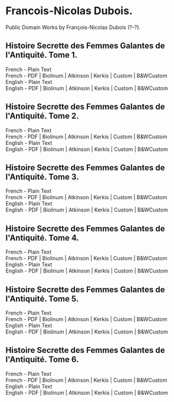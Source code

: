 # Francois-Nicolas Dubois.

Public Domain Works by François-Nicolas Dubois (?-?).

## Histoire Secrette des Femmes Galantes de l'Antiquité. Tome 1.

French - Plain Text  
French - PDF | Biolinum | Atkinson | Kerkis | Custom | B&WCustom  
English - Plain Text  
English - PDF | Biolinum | Atkinson | Kerkis | Custom | B&WCustom  

## Histoire Secrette des Femmes Galantes de l'Antiquité. Tome 2.

French - Plain Text  
French - PDF | Biolinum | Atkinson | Kerkis | Custom | B&WCustom  
English - Plain Text  
English - PDF | Biolinum | Atkinson | Kerkis | Custom | B&WCustom  

## Histoire Secrette des Femmes Galantes de l'Antiquité. Tome 3.

French - Plain Text  
French - PDF | Biolinum | Atkinson | Kerkis | Custom | B&WCustom  
English - Plain Text  
English - PDF | Biolinum | Atkinson | Kerkis | Custom | B&WCustom  


## Histoire Secrette des Femmes Galantes de l'Antiquité. Tome 4.

French - Plain Text  
French - PDF | Biolinum | Atkinson | Kerkis | Custom | B&WCustom  
English - Plain Text  
English - PDF | Biolinum | Atkinson | Kerkis | Custom | B&WCustom  

## Histoire Secrette des Femmes Galantes de l'Antiquité. Tome 5.

French - Plain Text  
French - PDF | Biolinum | Atkinson | Kerkis | Custom | B&WCustom  
English - Plain Text  
English - PDF | Biolinum | Atkinson | Kerkis | Custom | B&WCustom  

## Histoire Secrette des Femmes Galantes de l'Antiquité. Tome 6.

French - Plain Text  
French - PDF | Biolinum | Atkinson | Kerkis | Custom | B&WCustom  
English - Plain Text  
English - PDF | Biolinum | Atkinson | Kerkis | Custom | B&WCustom  
